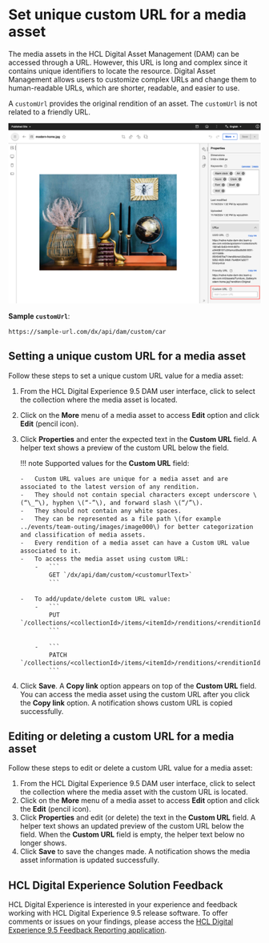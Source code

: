 # Set unique custom URL for a media asset

The media assets in the HCL Digital Asset Management (DAM) can be accessed through a URL. However, this URL is long and complex since it contains unique identifiers to locate the resource. Digital Asset Management allows users to customize complex URLs and change them to human-readable URLs, which are shorter, readable, and easier to use.

A `customUrl` provides the original rendition of an asset. The `customUrl` is not related to a friendly URL.

![](../../../../../images/edit_information_tab_custom_url_field.png "Custom URL field from the Edit page")

**Sample `customUrl`**:    

```
https://sample-url.com/dx/api/dam/custom/car
```

## Setting a unique custom URL for a media asset

Follow these steps to set a unique custom URL value for a media asset:

1.  From the HCL Digital Experience 9.5 DAM user interface, click to select the collection where the media asset is located.
2.  Click on the **More** menu of a media asset to access **Edit** option and click **Edit** (pencil icon).
3.  Click **Properties** and enter the expected text in the **Custom URL** field. A helper text shows a preview of the custom URL below the field.

    !!! note 
        Supported values for the **Custom URL** field:

        -   Custom URL values are unique for a media asset and are associated to the latest version of any rendition.
        -   They should not contain special characters except underscore \(“\_”\), hyphen \(“-”\), and forward slash \(“/”\).
        -   They should not contain any white spaces.
        -   They can be represented as a file path \(for example ../events/team-outing/images/image000\) for better categorization and classification of media assets.
        -   Every rendition of a media asset can have a Custom URL value associated to it.
        -   To access the media asset using custom URL:
            -   ```
                GET `/dx/api/dam/custom/<customurlText>`
                ```

        -   To add/update/delete custom URL value:
            -   ```
                PUT `/collections/<collectionId>/items/<itemId>/renditions/<renditionId>`
                ```

            -   ```
                PATCH `/collections/<collectionId>/items/<itemId>/renditions/<renditionId>`
                ```

4.  Click **Save**. A **Copy link** option appears on top of the **Custom URL** field. You can access the media asset using the custom URL after you click the **Copy link** option. A notification shows custom URL is copied successfully.

## Editing or deleting a custom URL for a media asset

Follow these steps to edit or delete a custom URL value for a media asset:

1.  From the HCL Digital Experience 9.5 DAM user interface, click to select the collection where the media asset with the custom URL is located.
2.  Click on the **More** menu of a media asset to access **Edit** option and click the **Edit** \(pencil icon\).
3.  Click **Properties** and edit \(or delete\) the text in the **Custom URL** field. A helper text shows an updated preview of the custom URL below the field. When the **Custom URL** field is empty, the helper text below no longer shows.
4.  Click **Save** to save the changes made. A notification shows the media asset information is updated successfully.

## HCL Digital Experience Solution Feedback

HCL Digital Experience is interested in your experience and feedback working with HCL Digital Experience 9.5 release software. To offer comments or issues on your findings, please access the [HCL Digital Experience 9.5 Feedback Reporting application](https://www.hclleap.com/apps/secure/org/app/158bbc7c-f357-4ef0-8023-654dd90780d4/launch/index.html?form=F_Form1).


